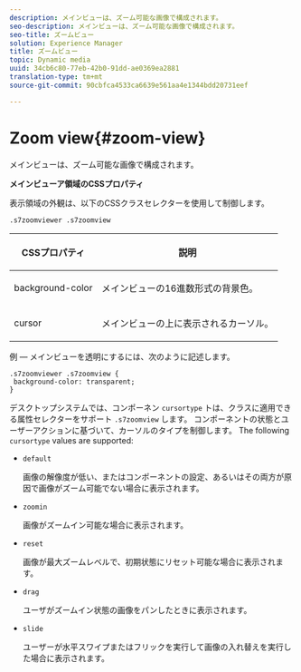 ```yaml
---
description: メインビューは、ズーム可能な画像で構成されます。
seo-description: メインビューは、ズーム可能な画像で構成されます。
seo-title: ズームビュー
solution: Experience Manager
title: ズームビュー
topic: Dynamic media
uuid: 34cb6c80-77eb-42b0-91dd-ae0369ea2881
translation-type: tm+mt
source-git-commit: 90cbfca4533ca6639e561aa4e1344bdd20731eef

---
```



# Zoom view{#zoom-view}

メインビューは、ズーム可能な画像で構成されます。

<!--<a id="section_061E550C1C1D4DB2BD663A898895B38C"></a>-->

**メインビューア領域のCSSプロパティ**

表示領域の外観は、以下のCSSクラスセレクターを使用して制御します。

```
.s7zoomviewer .s7zoomview
```

<table id="table_94EE3F5BBE4547C0B4943471CEE7EDE4"> 
 <thead> 
  <tr> 
   <th colname="col1" class="entry"> <p> CSSプロパティ </p> </th> 
   <th colname="col2" class="entry"> <p>説明 </p> </th> 
  </tr> 
 </thead>
 <tbody> 
  <tr> 
   <td colname="col1"> <p> <span class="codeph"> background-color </span> </p> </td> 
   <td colname="col2"> <p> メインビューの16進数形式の背景色。 </p> </td> 
  </tr> 
  <tr> 
   <td colname="col1"> <p> <span class="codeph"> cursor </span> </p> </td> 
   <td colname="col2"> <p>メインビューの上に表示されるカーソル。 </p> </td> 
  </tr> 
 </tbody> 
</table>

例 — メインビューを透明にするには、次のように記述します。

```
.s7zoomviewer .s7zoomview { 
 background-color: transparent; 
}
```

デスクトップシステムでは、コンポーネン `cursortype` トは、クラスに適用できる属性セレクターをサポート `.s7zoomview` します。 コンポーネントの状態とユーザーアクションに基づいて、カーソルのタイプを制御します。 The following `cursortype` values are supported:

* `default`

   画像の解像度が低い、またはコンポーネントの設定、あるいはその両方が原因で画像がズーム可能でない場合に表示されます。

* `zoomin`

   画像がズームイン可能な場合に表示されます。

* `reset`

   画像が最大ズームレベルで、初期状態にリセット可能な場合に表示されます。

* `drag`

   ユーザがズームイン状態の画像をパンしたときに表示されます。

* `slide`

   ユーザーが水平スワイプまたはフリックを実行して画像の入れ替えを実行した場合に表示されます。

